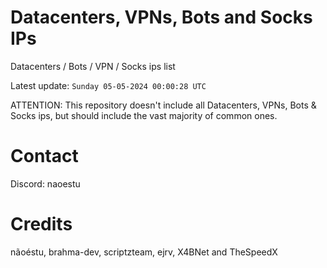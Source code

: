 # Datacenters, VPNs, Bots and Socks IPs
 
Datacenters / Bots / VPN / Socks ips list

Latest update: `Sunday 05-05-2024 00:00:28 UTC` 

ATTENTION: This repository doesn't include all Datacenters, VPNs, Bots & Socks ips, 
but should include the vast majority of common ones.

# Contact
Discord: naoestu

# Credits
nãoéstu, brahma-dev, scriptzteam, ejrv, X4BNet and TheSpeedX
